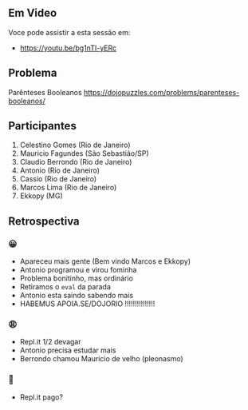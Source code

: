 ## Em Video
Voce pode assistir a esta sessão em:
* https://youtu.be/bg1nTI-yERc

## Problema

Parênteses Booleanos
https://dojopuzzles.com/problems/parenteses-booleanos/

## Participantes

1. Celestino Gomes (Rio de Janeiro)
2. Mauricio Fagundes (São Sebastião/SP)
3. Claudio Berrondo (Rio de Janeiro)
4. Antonio (Rio de Janeiro)
5. Cassio (Rio de Janeiro)
6. Marcos Lima (Rio de Janeiro)
7. Ekkopy (MG)

## Retrospectiva

### 😀

- Apareceu mais gente (Bem vindo Marcos e Ekkopy)
- Antonio programou e virou fominha
- Problema bonitinho, mas ordinário
- Retiramos o `eval` da parada
- Antonio esta saindo sabendo mais
- HABEMUS APOIA.SE/DOJORIO !!!!!!!!!!!!!!!

### 😩

- Repl.it 1/2 devagar
- Antonio precisa estudar mais
- Berrondo chamou Mauricio de velho (pleonasmo)

### 🤫

- Repl.it pago?
